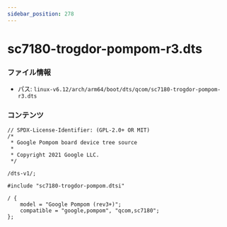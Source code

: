 ```yaml
---
sidebar_position: 278
---
```

# sc7180-trogdor-pompom-r3.dts

### ファイル情報

- パス: `linux-v6.12/arch/arm64/boot/dts/qcom/sc7180-trogdor-pompom-r3.dts`

### コンテンツ

```dts
// SPDX-License-Identifier: (GPL-2.0+ OR MIT)
/*
 * Google Pompom board device tree source
 *
 * Copyright 2021 Google LLC.
 */

/dts-v1/;

#include "sc7180-trogdor-pompom.dtsi"

/ {
	model = "Google Pompom (rev3+)";
	compatible = "google,pompom", "qcom,sc7180";
};

```
